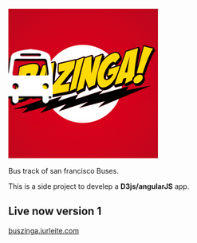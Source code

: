 ![](/app/assets/img/logo.jpg)

Bus track of san francisco Buses.

This is a side project to develep a **D3js/angularJS** app.

## Live now version 1

[buszinga.iurleite.com](http://buszinga.iurleite.com)